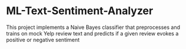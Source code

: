# ML-Text-Sentiment-Analyzer
This project implements a Naive Bayes classifier that preprocesses and trains on mock Yelp review text and predicts if a given review evokes a positive or negative sentiment 
